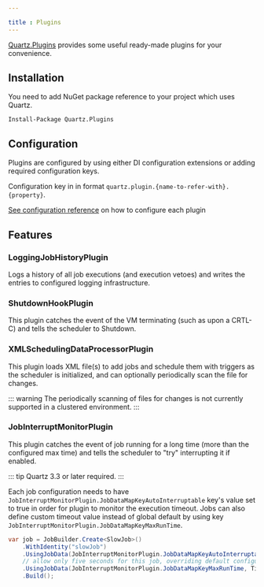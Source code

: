 ```yaml
---

title : Plugins
---
```


[Quartz.Plugins](https://www.nuget.org/packages/Quartz.Plugins) provides some useful ready-made plugins for your convenience.

## Installation

You need to add NuGet package reference to your project which uses Quartz.

```shell
Install-Package Quartz.Plugins
```

## Configuration

Plugins are configured by using either DI configuration extensions or adding required configuration keys.

Configuration key in in format `quartz.plugin.{name-to-refer-with}.{property}`.

[See configuration reference](../configuration/reference.html#plug-ins) on how to configure each plugin

## Features

### LoggingJobHistoryPlugin

Logs a history of all job executions (and execution vetoes) and writes the entries to configured logging infrastructure.

### ShutdownHookPlugin

This plugin catches the event of the VM terminating (such as upon a CRTL-C) and tells the scheduler to Shutdown.

### XMLSchedulingDataProcessorPlugin

This plugin loads XML file(s) to add jobs and schedule them with triggers as the scheduler is initialized, and can optionally periodically scan the file for changes.

::: warning
The periodically scanning of files for changes is not currently supported in a clustered environment.
:::

### JobInterruptMonitorPlugin

This plugin catches the event of job running for a long time (more than the configured max time) and tells the scheduler to "try" interrupting it if enabled.

::: tip
Quartz 3.3 or later required.
:::

Each job configuration needs to have `JobInterruptMonitorPlugin.JobDataMapKeyAutoInterruptable` key's value set to true in order for plugin to monitor the execution timeout.
Jobs can also define custom timeout value instead of global default by using key `JobInterruptMonitorPlugin.JobDataMapKeyMaxRunTime`.

```csharp
var job = JobBuilder.Create<SlowJob>()
    .WithIdentity("slowJob")
    .UsingJobData(JobInterruptMonitorPlugin.JobDataMapKeyAutoInterruptable, true)
    // allow only five seconds for this job, overriding default configuration
    .UsingJobData(JobInterruptMonitorPlugin.JobDataMapKeyMaxRunTime, TimeSpan.FromSeconds(5).TotalMilliseconds.ToString(CultureInfo.InvariantCulture))
    .Build();
```
